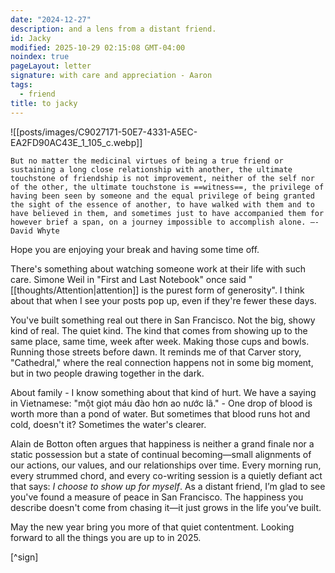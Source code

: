 ```yaml
---
date: "2024-12-27"
description: and a lens from a distant friend.
id: Jacky
modified: 2025-10-29 02:15:08 GMT-04:00
noindex: true
pageLayout: letter
signature: with care and appreciation - Aaron
tags:
  - friend
title: to jacky
---
```


![[posts/images/C9027171-50E7-4331-A5EC-EA2FD90AC43E_1_105_c.webp]]

```quotes
But no matter the medicinal virtues of being a true friend or sustaining a long close relationship with another, the ultimate touchstone of friendship is not improvement, neither of the self nor of the other, the ultimate touchstone is ==witness==, the privilege of having been seen by someone and the equal privilege of being granted the sight of the essence of another, to have walked with them and to have believed in them, and sometimes just to have accompanied them for however brief a span, on a journey impossible to accomplish alone. —- David Whyte
```

Hope you are enjoying your break and having some time off.

There's something about watching someone work at their life with such care. Simone Weil in "First and Last Notebook" once said "[[thoughts/Attention|attention]] is the purest form of generosity". I think about that when I see your posts pop up, even if they're fewer these days.

You've built something real out there in San Francisco. Not the big, showy kind of real. The quiet kind. The kind that comes from showing up to the same place,
same time, week after week. Making those cups and bowls. Running those streets before dawn. It reminds me of that Carver story, "Cathedral," where the real connection happens not in some big moment,
but in two people drawing together in the dark.

About family - I know something about that kind of hurt. We have a saying in Vietnamese: "một giọt máu đào hơn ao nước lã." - One drop of blood is worth more than a pond of water. But sometimes that blood runs hot and cold, doesn't it? Sometimes the water's clearer.

Alain de Botton often argues that happiness is neither a grand finale nor a static possession but a
state of continual becoming—small alignments of our actions, our values, and our relationships over time.
Every morning run, every strummed chord, and every co-writing session is a quietly defiant act that says: _I choose to show up for myself_.
As a distant friend, I’m glad to see you've found a measure of peace in San Francisco. The happiness you describe doesn't come from chasing it—it just grows in the life you’ve built.

May the new year bring you more of that quiet contentment. Looking forward to all the things you are up to in 2025.

[^sign]
